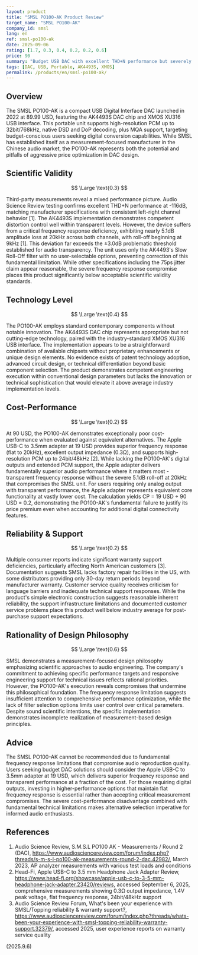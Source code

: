 ```yaml
---
layout: product
title: "SMSL PO100-AK Product Review"
target_name: "SMSL PO100-AK"
company_id: smsl
lang: en
ref: smsl-po100-ak
date: 2025-09-06
rating: [1.7, 0.3, 0.4, 0.2, 0.2, 0.6]
price: 90
summary: "Budget USB DAC with excellent THD+N performance but severely compromised frequency response and poor cost-performance"
tags: [DAC, USB, Portable, AK4493S, XMOS]
permalink: /products/en/smsl-po100-ak/
---
```


## Overview

The SMSL PO100-AK is a compact USB Digital Interface DAC launched in 2022 at 89.99 USD, featuring the AK4493S DAC chip and XMOS XU316 USB interface. This portable unit supports high-resolution PCM up to 32bit/768kHz, native DSD and DoP decoding, plus MQA support, targeting budget-conscious users seeking digital conversion capabilities. While SMSL has established itself as a measurement-focused manufacturer in the Chinese audio market, the PO100-AK represents both the potential and pitfalls of aggressive price optimization in DAC design.

## Scientific Validity

$$ \Large \text{0.3} $$

Third-party measurements reveal a mixed performance picture. Audio Science Review testing confirms excellent THD+N performance at -116dB, matching manufacturer specifications with consistent left-right channel behavior [1]. The AK4493S implementation demonstrates competent distortion control well within transparent levels. However, the device suffers from a critical frequency response deficiency, exhibiting nearly 5.1dB amplitude loss at 20kHz across both channels, with roll-off beginning at 9kHz [1]. This deviation far exceeds the ±3.0dB problematic threshold established for audio transparency. The unit uses only the AK4493's Slow Roll-Off filter with no user-selectable options, preventing correction of this fundamental limitation. While other specifications including the 75ps jitter claim appear reasonable, the severe frequency response compromise places this product significantly below acceptable scientific validity standards.

## Technology Level

$$ \Large \text{0.4} $$

The PO100-AK employs standard contemporary components without notable innovation. The AK4493S DAC chip represents appropriate but not cutting-edge technology, paired with the industry-standard XMOS XU316 USB interface. The implementation appears to be a straightforward combination of available chipsets without proprietary enhancements or unique design elements. No evidence exists of patent technology adoption, advanced circuit design, or technical differentiation beyond basic component selection. The product demonstrates competent engineering execution within conventional design parameters but lacks the innovation or technical sophistication that would elevate it above average industry implementation levels.

## Cost-Performance

$$ \Large \text{0.2} $$

At 90 USD, the PO100-AK demonstrates exceptionally poor cost-performance when evaluated against equivalent alternatives. The Apple USB-C to 3.5mm adapter at 19 USD provides superior frequency response (flat to 20kHz), excellent output impedance (0.3Ω), and supports high-resolution PCM up to 24bit/48kHz [2]. While lacking the PO100-AK's digital outputs and extended PCM support, the Apple adapter delivers fundamentally superior audio performance where it matters most - transparent frequency response without the severe 5.1dB roll-off at 20kHz that compromises the SMSL unit. For users requiring only analog output with transparent performance, the Apple adapter represents equivalent core functionality at vastly lower cost. The calculation yields CP = 19 USD ÷ 90 USD = 0.2, demonstrating the PO100-AK's fundamental failure to justify its price premium even when accounting for additional digital connectivity features.

## Reliability & Support

$$ \Large \text{0.2} $$

Multiple consumer reports indicate significant warranty support deficiencies, particularly affecting North American customers [3]. Documentation suggests SMSL lacks factory repair facilities in the US, with some distributors providing only 30-day return periods beyond manufacturer warranty. Customer service quality receives criticism for language barriers and inadequate technical support responses. While the product's simple electronic construction suggests reasonable inherent reliability, the support infrastructure limitations and documented customer service problems place this product well below industry average for post-purchase support expectations.

## Rationality of Design Philosophy

$$ \Large \text{0.6} $$

SMSL demonstrates a measurement-focused design philosophy emphasizing scientific approaches to audio engineering. The company's commitment to achieving specific performance targets and responsive engineering support for technical issues reflects rational priorities. However, the PO100-AK's execution reveals compromises that undermine this philosophical foundation. The frequency response limitation suggests insufficient attention to comprehensive performance optimization, while the lack of filter selection options limits user control over critical parameters. Despite sound scientific intentions, the specific implementation demonstrates incomplete realization of measurement-based design principles.

## Advice

The SMSL PO100-AK cannot be recommended due to fundamental frequency response limitations that compromise audio reproduction quality. Users seeking budget DAC solutions should consider the Apple USB-C to 3.5mm adapter at 19 USD, which delivers superior frequency response and transparent performance at a fraction of the cost. For those requiring digital outputs, investing in higher-performance options that maintain flat frequency response is essential rather than accepting critical measurement compromises. The severe cost-performance disadvantage combined with fundamental technical limitations makes alternative selection imperative for informed audio enthusiasts.

## References

1. Audio Science Review, S.M.S.L PO100 AK - Measurements / Round 2 (DAC), https://www.audiosciencereview.com/forum/index.php?threads/s-m-s-l-po100-ak-measurements-round-2-dac.42982/, March 2023, AP analyzer measurements with various test loads and conditions
2. Head-Fi, Apple USB-C to 3.5 mm Headphone Jack Adapter Review, https://www.head-fi.org/showcase/apple-usb-c-to-3-5-mm-headphone-jack-adapter.23420/reviews, accessed September 6, 2025, comprehensive measurements showing 0.3Ω output impedance, 1.4V peak voltage, flat frequency response, 24bit/48kHz support
3. Audio Science Review Forum, What's been your experience with SMSL/Topping reliability & warranty support?, https://www.audiosciencereview.com/forum/index.php?threads/whats-been-your-experience-with-smsl-topping-reliability-warranty-support.32379/, accessed 2025, user experience reports on warranty service quality

(2025.9.6)
